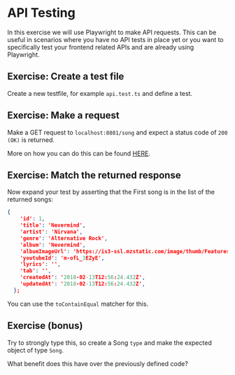 # API Testing

In this exercise we will use Playwright to make API requests. This can be useful in scenarios where you have no API tests in place yet or you want to specifically test your frontend related APIs and are already using Playwright.

## Exercise: Create a test file

Create a new testfile, for example `api.test.ts` and define a test.

## Exercise: Make a request

Make a GET request to `localhost:8081/song` and expect a status code of `200 (OK)` is returned.

More on how you can do this can be found [HERE](https://playwright.dev/docs/test-api-testing#writing-tests).

## Exercise: Match the returned response

Now expand your test by asserting that the First song is in the list of the returned songs:

```json
{
    'id': 1,
    'title': 'Nevermind',
    'artist': 'Nirvana',
    'genre': 'Alternative Rock',
    'album': 'Nevermind',
    'albumImageUrl': 'https://is3-ssl.mzstatic.com/image/thumb/Features/d0/cc/62/dj.nanioukp.jpg/268x0w.jpg',
    'youtubeId': 'm-ofL_3EZyE',
    'lyrics': '',
    'tab': '',
    'createdAt': '2018-02-13T12:56:24.432Z',
    'updatedAt': '2018-02-13T12:56:24.432Z',
  };
```

You can use the `toContainEqual` matcher for this.

## Exercise (bonus)
Try to strongly type this, so create a Song `type` and make the expected object of type `Song`.

What benefit does this have over the previously defined code?